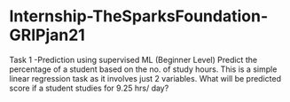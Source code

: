 # Internship-TheSparksFoundation-GRIPjan21
Task 1 -Prediction using supervised ML
(Beginner Level)
Predict the percentage of a student based on the no. of study hours.
This is a simple linear regression task as it involves just 2 variables.
What will be predicted score if a student studies for 9.25 hrs/ day?
